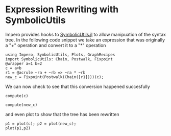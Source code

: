 # Expression Rewriting with SymbolicUtils

Impero provides hooks to 
[SymbolicUtils.jl](https://github.com/JuliaSymbolics/SymbolicUtils.jl) 
to allow manipuation of the syntax tree. In the following code snippet
we take an expression that was originally a "+" operation and convert it
to a "*" operation

```@example 2
using Impero, SymbolicUtils, Plots, GraphRecipes
import SymbolicUtils: Chain, Postwalk, Fixpoint
@wrapper a=1 b=2
c = a+b
r1 = @acrule ~ra + ~rb => ~ra * ~rb
new_c = Fixpoint(Postwalk(Chain([r1])))(c);
```

We can now check to see that this conversion happened succesfully
```@example 2
compute(c)
```
```@example 2
compute(new_c)
```
and even plot to show that the tree has been rewritten
```@example 2
p1 = plot(c); p2 = plot(new_c);
plot(p1,p2)
```


